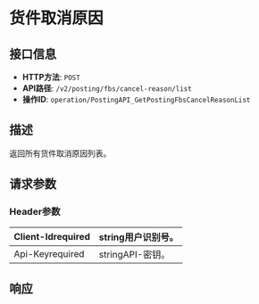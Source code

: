 # 货件取消原因

## 接口信息

- **HTTP方法**: `POST`
- **API路径**: `/v2/posting/fbs/cancel-reason/list`
- **操作ID**: `operation/PostingAPI_GetPostingFbsCancelReasonList`

## 描述

返回所有货件取消原因列表。

## 请求参数

### Header参数

| Client-Idrequired | string用户识别号。 |
|---|---|
| Api-Keyrequired | stringAPI-密钥。 |

## 响应
